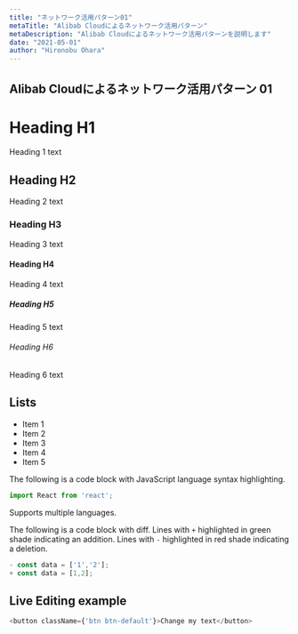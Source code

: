 ```yaml
---
title: "ネットワーク活用パターン01"
metaTitle: "Alibab Cloudによるネットワーク活用パターン"
metaDescription: "Alibab Cloudによるネットワーク活用パターンを説明します"
date: "2021-05-01"
author: "Hironobu Ohara"
---
```


## Alibab Cloudによるネットワーク活用パターン 01

# Heading H1
Heading 1 text

## Heading H2
Heading 2 text

### Heading H3
Heading 3 text

#### Heading H4
Heading 4 text

##### Heading H5
Heading 5 text

###### Heading H6
Heading 6 text

## Lists
- Item 1
- Item 2
- Item 3
- Item 4
- Item 5

The following is a code block with JavaScript language syntax highlighting.

```javascript
import React from 'react';
```

Supports multiple languages.

The following is a code block with diff. Lines with `+` highlighted in green shade indicating an addition. Lines with `-` highlighted in red shade indicating a deletion.

```javascript
- const data = ['1','2'];
+ const data = [1,2];
```

## Live Editing example

```javascript react-live=true
<button className={'btn btn-default'}>Change my text</button>
```

